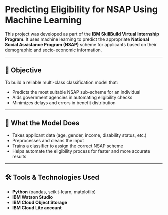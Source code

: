 # Predicting Eligibility for NSAP Using Machine Learning

This project was developed as part of the **IBM SkillBuild Virtual Internship Program**. It uses machine learning to predict the appropriate **National Social Assistance Program (NSAP)** scheme for applicants based on their demographic and socio-economic information.

---

## 📌 Objective

To build a reliable multi-class classification model that:
- Predicts the most suitable NSAP sub-scheme for an individual
- Aids government agencies in automating eligibility checks
- Minimizes delays and errors in benefit distribution

---

## 🧠 What the Model Does

- Takes applicant data (age, gender, income, disability status, etc.)
- Preprocesses and cleans the input
- Trains a classifier to assign the correct NSAP scheme
- Helps automate the eligibility process for faster and more accurate results

---

## 🛠️ Tools & Technologies Used

- **Python** (pandas, scikit-learn, matplotlib)
- **IBM Watson Studio**
- **IBM Cloud Object Storage**
- **IBM Cloud Lite account**

